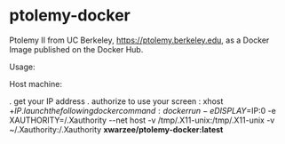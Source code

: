 # ptolemy-docker
Ptolemy II from UC Berkeley, https://ptolemy.berkeley.edu,  as a Docker Image published on the Docker Hub.

Usage:

Host machine:

. get your IP address
. authorize to use your screen : xhost +$IP
. launch the following docker command : docker run  -e DISPLAY=$IP:0 -e XAUTHORITY=/.Xauthority --net host -v /tmp/.X11-unix:/tmp/.X11-unix -v ~/.Xauthority:/.Xauthority **xwarzee/ptolemy-docker:latest**
